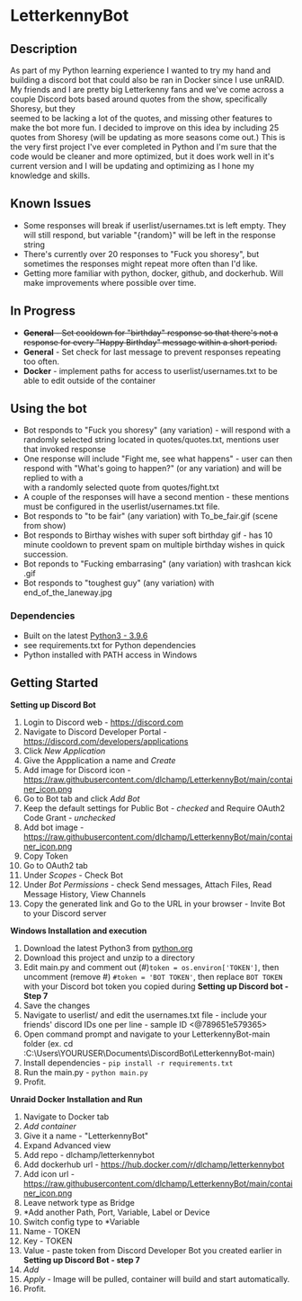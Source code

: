 # LetterkennyBot



## Description

As part of my Python learning experience I wanted to try my hand and building a discord bot that could also be ran in Docker since I use unRAID.
My friends and I are pretty big Letterkenny fans and we've come across a couple Discord bots based around quotes from the show, specifically Shoresy, but they   
seemed to be lacking a lot of the quotes, and missing other features to make the bot more fun.  I decided to improve on this idea by including 25 quotes from Shoresy (will be updating as more seasons come out.)  This is the very first project I've ever completed in Python and I'm sure that the code would be cleaner and more optimized, but it does work well in it's current version and I will be updating and optimizing as I hone my knowledge and skills.

## Known Issues
* Some responses will break if userlist/usernames.txt is left empty.  They will still respond, but variable "{random}" will be left in the response string
* There's currently over 20 responses to "Fuck you shoresy", but sometimes the responses might repeat more often than I'd like.
* Getting more familiar with python, docker, github, and dockerhub.  Will make improvements where possible over time.

## In Progress
* ~~**General** - Set cooldown for "birthday" response so that there's not a response for every "Happy Birthday" message within a short period.~~
* **General** - Set check for last message to prevent responses repeating too often.
* **Docker** - implement paths for access to userlist/usernames.txt to be able to edit outside of the container

## Using the bot
* Bot responds to "Fuck you shoresy" (any variation) - will respond with a randomly selected string located in quotes/quotes.txt, mentions user that invoked response
* One response will include "Fight me, see what happens" - user can then respond with "What's going to happen?" (or any variation) and will be replied to with a  
with a randomly selected quote from quotes/fight.txt
* A couple of the responses will have a second mention - these mentions must be configured in the userlist/usernames.txt file.
* Bot responds to "to be fair" (any variation) with To_be_fair.gif (scene from show)
* Bot responds to Birthay wishes with super soft birthday gif - has 10 minute cooldown to prevent spam on multiple birthday wishes in quick succession.
* Bot reponds to "Fucking embarrasing" (any variation) with trashcan kick .gif
* Bot responds to "toughest guy" (any variation) with end_of_the_laneway.jpg


### Dependencies

* Built on the latest [Python3 - 3.9.6](https://www.python.org/downloads/)
* see requirements.txt for Python dependencies
* Python installed with PATH access in Windows

## Getting Started

**Setting up Discord Bot**
1. Login to Discord web - https://discord.com
2. Navigate to Discord Developer Portal - https://discord.com/developers/applications
3. Click *New Application*
4. Give the Appplication a name and *Create*
5. Add image for Discord icon - https://raw.githubusercontent.com/dlchamp/LetterkennyBot/main/container_icon.png
6. Go to Bot tab and click *Add Bot*
7. Keep the default settings for Public Bot - *checked* and Require OAuth2 Code Grant - *unchecked*
8. Add bot image - https://raw.githubusercontent.com/dlchamp/LetterkennyBot/main/container_icon.png
9. Copy Token
10. Go to OAuth2 tab
11. Under *Scopes* - Check Bot
12. Under *Bot Permissions* - check Send messages, Attach Files, Read Message History, View Channels
13. Copy the generated link and Go to the URL in your browser - Invite Bot to your Discord server

**Windows Installation and execution**

1. Download the latest Python3 from [python.org](https://www.python.org/downloads/)  
2. Download this project and unzip to a directory
3. Edit main.py and comment out (#)`token = os.environ['TOKEN']`, then uncomment (remove #) `#token = 'BOT TOKEN'`, then replace `BOT TOKEN` with your Discord bot token you copied during **Setting up Discord bot - Step 7**  
4. Save the changes
5. Navigate to userlist/ and edit the usernames.txt file - include your friends' discord IDs one per line - sample ID <@789651e579365>
6. Open command prompt and navigate to your LetterkennyBot-main folder (ex. cd :C:\Users\YOURUSER\Documents\DiscordBot\LetterkennyBot-main\)
7. Install dependencies - `pip install -r requirements.txt`
8. Run the main.py - `python main.py`
9. Profit.


**Unraid Docker Installation and Run**
1. Navigate to Docker tab
2. *Add container*
3. Give it a name - "LetterkennyBot"
4. Expand Advanced view
5. Add repo - dlchamp/letterkennybot
6. Add dockerhub url - https://hub.docker.com/r/dlchamp/letterkennybot
7. Add icon url - https://raw.githubusercontent.com/dlchamp/LetterkennyBot/main/container_icon.png
8. Leave network type as Bridge
9. *Add another Path, Port, Variable, Label or Device
10. Switch config type to *Variable
11. Name - TOKEN
12. Key - TOKEN
13. Value - paste token from Discord Developer Bot you created earlier in **Setting up Discord Bot - step 7**
14. *Add*
15. *Apply* - Image will be pulled, container will build and start automatically.
16. Profit.


